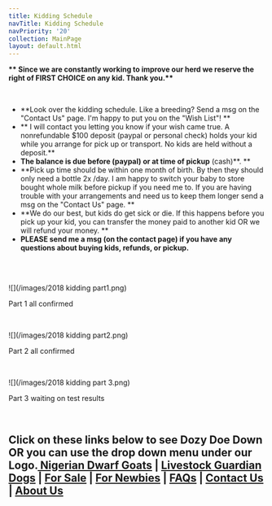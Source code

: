 ```yaml
---
title: Kidding Schedule
navTitle: Kidding Schedule
navPriority: '20'
collection: MainPage
layout: default.html
---
```

**\*\* Since we are constantly working to improve our herd we reserve the right of FIRST CHOICE on any kid. Thank you.\*\***

<br />

* **Look over the kidding schedule. Like a breeding? Send a msg on the "Contact Us" page. I'm happy to put you on the "Wish List"! **
* ** I will contact you letting you know if your wish came true. A nonrefundable $100 deposit (paypal or personal check)  holds your kid while you arrange for pick up or transport.  No kids are held without a deposit.**
* **The balance is due before **(paypal)** or at time of pickup** (cash)**. **
* **Pick up time should be within one month of birth.  By then they should only need a bottle 2x /day. I am happy to switch your baby to store bought whole milk before pickup if you need me to. If you are having trouble with your arrangements and need us to keep them longer send a msg on the "Contact Us" page.  **
* **We do our best, but kids do get sick or die. If this happens before you pick up your kid, you can transfer the money paid to another kid OR we will refund your money.  **
* **PLEASE send me a msg (on the contact page)  if you have any questions about buying kids, refunds, or pickup.**

<br />

<br />

![](/images/2018 kidding part1.png)

Part 1 all confirmed

<br />

![](/images/2018 kidding part2.png)

Part 2 all confirmed

<br />

![](/images/2018 kidding part 3.png)

Part 3 waiting on test results

<br />

## Click on these links below to see Dozy Doe Down OR you can use the drop down menu under our Logo.[ Nigerian Dwarf Goats](goats.html) | [Livestock Guardian Dogs](livestockgardiandogs) | [For Sale](for-sale2.html) | [For Newbies](for-newbies.html) | [FAQs](frequently-asked-questions.html) | [Contact Us](contactus) | [About Us ](about-us.html)
